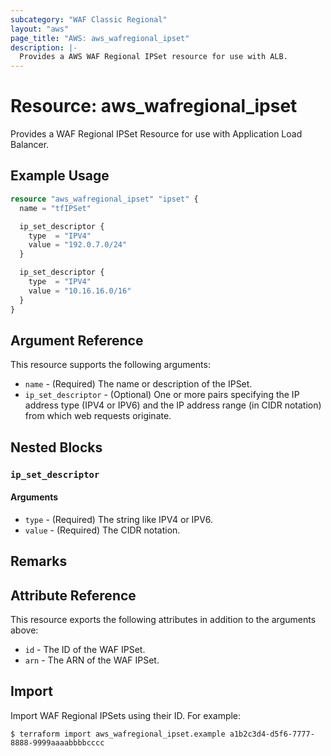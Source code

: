 ```yaml
---
subcategory: "WAF Classic Regional"
layout: "aws"
page_title: "AWS: aws_wafregional_ipset"
description: |-
  Provides a AWS WAF Regional IPSet resource for use with ALB.
---
```


# Resource: aws_wafregional_ipset

Provides a WAF Regional IPSet Resource for use with Application Load Balancer.

## Example Usage

```terraform
resource "aws_wafregional_ipset" "ipset" {
  name = "tfIPSet"

  ip_set_descriptor {
    type  = "IPV4"
    value = "192.0.7.0/24"
  }

  ip_set_descriptor {
    type  = "IPV4"
    value = "10.16.16.0/16"
  }
}
```

## Argument Reference

This resource supports the following arguments:

* `name` - (Required) The name or description of the IPSet.
* `ip_set_descriptor` - (Optional) One or more pairs specifying the IP address type (IPV4 or IPV6) and the IP address range (in CIDR notation) from which web requests originate.

## Nested Blocks

### `ip_set_descriptor`

#### Arguments

* `type` - (Required) The string like IPV4 or IPV6.
* `value` - (Required) The CIDR notation.

## Remarks

## Attribute Reference

This resource exports the following attributes in addition to the arguments above:

* `id` - The ID of the WAF IPSet.
* `arn` - The ARN of the WAF IPSet.

## Import

Import WAF Regional IPSets using their ID. For example:

```
$ terraform import aws_wafregional_ipset.example a1b2c3d4-d5f6-7777-8888-9999aaaabbbbcccc
```
